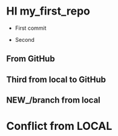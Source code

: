 # HI my_first_repo
* First commit

* Second

## From GitHub

## Third from local to GitHub

## NEW_/branch from local

# Conflict from LOCAL

